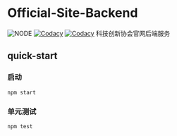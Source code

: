 # Official-Site-Backend

![NODE](https://img.shields.io/badge/node.js->10.13.0-green.svg)
[![Codacy](https://api.codacy.com/project/badge/grade/665bcbb6629a4b8c989510d9133660d8)](https://www.codacy.com/app/codacy/node-codacy-coverage)
[![Codacy](https://api.codacy.com/project/badge/coverage/665bcbb6629a4b8c989510d9133660d8)](https://www.codacy.com/app/codacy/node-codacy-coverage)
科技创新协会官网后端服务

## quick-start

### 启动
```npm start```

### 单元测试
```npm test```
